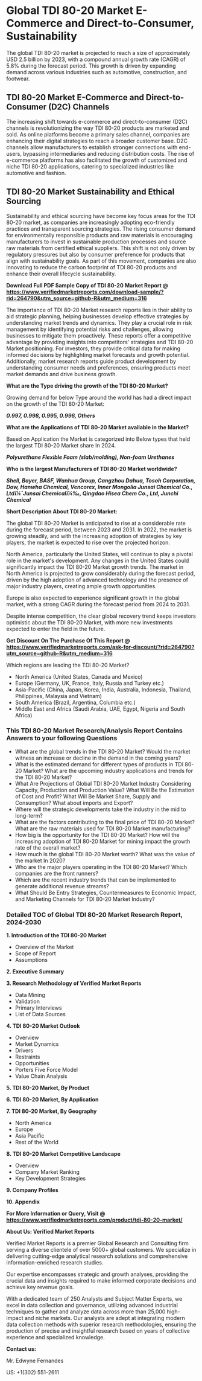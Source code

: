<h1>Global TDI 80-20 Market E-Commerce and Direct-to-Consumer, Sustainability</h1><p class=""><p>The global TDI 80-20 market is projected to reach a size of approximately USD 2.5 billion by 2023, with a compound annual growth rate (CAGR) of 5.8% during the forecast period. This growth is driven by expanding demand across various industries such as automotive, construction, and footwear.</p><h2>TDI 80-20 Market E-Commerce and Direct-to-Consumer (D2C) Channels</h2><p>The increasing shift towards e-commerce and direct-to-consumer (D2C) channels is revolutionizing the way TDI 80-20 products are marketed and sold. As online platforms become a primary sales channel, companies are enhancing their digital strategies to reach a broader customer base. D2C channels allow manufacturers to establish stronger connections with end-users, bypassing intermediaries and reducing distribution costs. The rise of e-commerce platforms has also facilitated the growth of customized and niche TDI 80-20 applications, catering to specialized industries like automotive and fashion.</p><h2>TDI 80-20 Market Sustainability and Ethical Sourcing</h2><p>Sustainability and ethical sourcing have become key focus areas for the TDI 80-20 market, as companies are increasingly adopting eco-friendly practices and transparent sourcing strategies. The rising consumer demand for environmentally responsible products and raw materials is encouraging manufacturers to invest in sustainable production processes and source raw materials from certified ethical suppliers. This shift is not only driven by regulatory pressures but also by consumer preference for products that align with sustainability goals. As part of this movement, companies are also innovating to reduce the carbon footprint of TDI 80-20 products and enhance their overall lifecycle sustainability.</p></p><p class=""><strong>Download Full PDF Sample Copy of TDI 80-20 Market Report @ <a href="https://www.verifiedmarketreports.com/download-sample/?rid=264790&utm_source=github-R&utm_medium=316" target="_blank">https://www.verifiedmarketreports.com/download-sample/?rid=264790&utm_source=github-R&utm_medium=316</a></strong></p><p>The importance of&nbsp;TDI 80-20 Market research reports lies in their ability to aid strategic planning, helping businesses develop effective strategies by understanding market trends and dynamics. They play a crucial role in risk management by identifying potential risks and challenges, allowing businesses to mitigate them proactively. These reports offer a competitive advantage by providing insights into competitors' strategies and TDI 80-20 Market positioning. For investors, they provide critical data for making informed decisions by highlighting market forecasts and growth potential. Additionally, market research reports guide product development by understanding consumer needs and preferences, ensuring products meet market demands and drive business growth.</p><p><strong>What are the&nbsp;Type driving the growth of the TDI 80-20 Market?</strong></p><p id="" class="">Growing demand for below Type around the world has had a direct impact on the growth of the TDI 80-20 Market:</p><p class=""><em><strong>0.997, 0.998, 0.995, 0.996, Others</strong></em></p><p class=""><strong>What are the&nbsp;Applications&nbsp;of TDI 80-20 Market available in the Market?</strong></p><p id="" class="">Based on Application the Market is categorized into Below types that held the largest TDI 80-20 Market share In 2024.</p><p class=""><em><strong>Polyurethane Flexible Foam (slab/molding), Non-foam Urethanes</strong></em></p><p class=""><strong>Who is the largest Manufacturers of TDI 80-20 Market worldwide?</strong></p><p><em><strong>Shell, Bayer, BASF, Wanhua Group, Cangzhou Dahua, Tosoh Corporation, Dow, Hanwha Chemical, Vencorex, Inner Mongolia Junsai Chemical Co., Ltdï¼ˆJunsai Chemicalï¼‰, Qingdao Hisea Chem Co., Ltd, Junchi Chemical</strong></em></p><p id="" class=""><strong>Short Description About TDI 80-20 Market:</strong></p><p>The global TDI 80-20 Market is anticipated to rise at a considerable rate during the forecast period, between 2023 and 2031. In 2022, the market is growing steadily, and with the increasing adoption of strategies by key players, the market is expected to rise over the projected horizon.</p><p>North America, particularly the United States, will continue to play a pivotal role in the market's development. Any changes in the United States could significantly impact the TDI 80-20 Market growth trends. The market in North America is projected to grow considerably during the forecast period, driven by the high adoption of advanced technology and the presence of major industry players, creating ample growth opportunities.</p><p>Europe is also expected to experience significant growth in the global market, with a strong CAGR during the forecast period from 2024 to 2031.</p><p>Despite intense competition, the clear global recovery trend keeps investors optimistic about the TDI 80-20 Market, with more new investments expected to enter the field in the future.</p><p id="" class=""><strong>Get Discount On The Purchase Of This Report @ <a href="https://www.verifiedmarketreports.com/ask-for-discount/?rid=264790?utm_source=github-R&utm_medium=316" target="_blank">https://www.verifiedmarketreports.com/ask-for-discount/?rid=264790?utm_source=github-R&utm_medium=316</a></strong></p><p class="">Which regions are leading the TDI 80-20 Market?</p><ul><li>North America (United States, Canada and Mexico)</li><li>Europe (Germany, UK, France, Italy, Russia and Turkey etc.)</li><li>Asia-Pacific (China, Japan, Korea, India, Australia, Indonesia, Thailand, Philippines, Malaysia and Vietnam)</li><li>South America (Brazil, Argentina, Columbia etc.)</li><li>Middle East and Africa (Saudi Arabia, UAE, Egypt, Nigeria and South Africa)</li></ul><h3 id="" class="">This TDI 80-20 Market Research/Analysis Report Contains Answers to your following Questions</h3><ul><li>What are the global trends in the TDI 80-20 Market? Would the market witness an increase or decline in the demand in the coming years?</li><li>What is the estimated demand for different types of products in TDI 80-20 Market? What are the upcoming industry applications and trends for the TDI 80-20 Market?</li><li>What Are Projections of Global TDI 80-20 Market Industry Considering Capacity, Production and Production Value? What Will Be the Estimation of Cost and Profit? What Will Be Market Share, Supply and Consumption? What about imports and Export?</li><li>Where will the strategic developments take the industry in the mid to long-term?</li><li>What are the factors contributing to the final price of TDI 80-20 Market? What are the raw materials used for TDI 80-20 Market manufacturing?</li><li>How big is the opportunity for the TDI 80-20 Market? How will the increasing adoption of TDI 80-20 Market for mining impact the growth rate of the overall market?</li><li>How much is the global TDI 80-20 Market worth? What was the value of the market In 2020?</li><li>Who are the major players operating in the TDI 80-20 Market? Which companies are the front runners?</li><li>Which are the recent industry trends that can be implemented to generate additional revenue streams?</li><li>What Should Be Entry Strategies, Countermeasures to Economic Impact, and Marketing Channels for TDI 80-20 Market Industry?</li></ul><h3 id="" class="">Detailed TOC of Global TDI 80-20 Market Research Report, 2024-2030</h3><p id="" class=""><strong>1. Introduction of the TDI 80-20 Market</strong></p><ul><li>Overview of the Market</li><li>Scope of Report</li><li>Assumptions</li></ul><p id="" class=""><strong>2. Executive Summary</strong></p><p id="" class=""><strong>3. Research Methodology of Verified Market Reports</strong></p><ul><li>Data Mining</li><li>Validation</li><li>Primary Interviews</li><li>List of Data Sources</li></ul><p id="" class=""><strong>4. TDI 80-20 Market Outlook</strong></p><ul><li>Overview</li><li>Market Dynamics</li><li>Drivers</li><li>Restraints</li><li>Opportunities</li><li>Porters Five Force Model</li><li>Value Chain Analysis</li></ul><p id="" class=""><strong>5. TDI 80-20 Market, By Product</strong></p><p id="" class=""><strong>6. TDI 80-20 Market, By Application</strong></p><p id="" class=""><strong>7. TDI 80-20 Market, By Geography</strong></p><ul><li>North America</li><li>Europe</li><li>Asia Pacific</li><li>Rest of the World</li></ul><p id="" class=""><strong>8. TDI 80-20 Market Competitive Landscape</strong></p><ul><li>Overview</li><li>Company Market Ranking</li><li>Key Development Strategies</li></ul><p id="" class=""><strong>9. Company Profiles</strong></p><p id="" class=""><strong>10. Appendix</strong></p><p id="" class=""><strong>For More Information or Query, Visit @ <a href="https://www.verifiedmarketreports.com/product/tdi-80-20-market/" target="_blank">https://www.verifiedmarketreports.com/product/tdi-80-20-market/</a></strong></p><p id="" class=""><strong>About Us: Verified Market Reports</strong></p><p id="" class="">Verified Market Reports is a premier Global Research and Consulting firm serving a diverse clientele of over 5000+ global customers. We specialize in delivering cutting-edge analytical research solutions and comprehensive information-enriched research studies.</p><p id="" class="">Our expertise encompasses strategic and growth analyses, providing the crucial data and insights required to make informed corporate decisions and achieve key revenue goals.</p><p id="" class="">With a dedicated team of 250 Analysts and Subject Matter Experts, we excel in data collection and governance, utilizing advanced industrial techniques to gather and analyze data across more than 25,000 high-impact and niche markets. Our analysts are adept at integrating modern data collection methods with superior research methodologies, ensuring the production of precise and insightful research based on years of collective experience and specialized knowledge.</p><p id="" class=""><strong>Contact us:</strong></p><p id="" class="">Mr. Edwyne Fernandes</p><p id="" class="">US: +1(302) 551-2611</p>